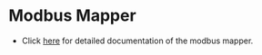 
# Modbus Mapper

- Click [here](../../docs/mappers/modbus_mapper.md#modbus-mapper) for detailed documentation of the modbus mapper.
